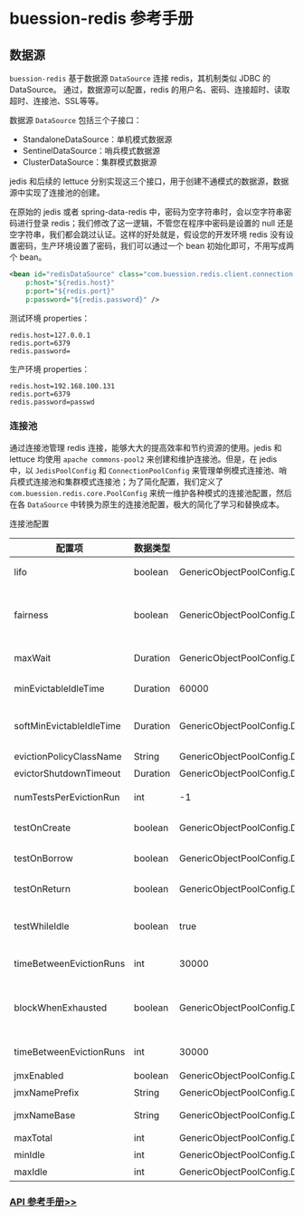 # buession-redis 参考手册


## 数据源

`buession-redis` 基于数据源 `DataSource` 连接 redis，其机制类似 JDBC 的 DataSource。
通过，数据源可以配置，redis 的用户名、密码、连接超时、读取超时、连接池、SSL等等。

数据源 `DataSource` 包括三个子接口：

* StandaloneDataSource：单机模式数据源
* SentinelDataSource：哨兵模式数据源
* ClusterDataSource：集群模式数据源

jedis 和后续的 lettuce 分别实现这三个接口，用于创建不通模式的数据源，数据源中实现了连接池的创建。

在原始的 jedis 或者 spring-data-redis 中，密码为空字符串时，会以空字符串密码进行登录 redis；我们修改了这一逻辑，不管您在程序中密码是设置的 null 还是空字符串，我们都会跳过认证。这样的好处就是，假设您的开发环境 redis 没有设置密码，生产环境设置了密码，我们可以通过一个 bean 初始化即可，不用写成两个 bean。

```xml
<bean id="redisDataSource" class="com.buession.redis.client.connection.datasource.jedis.UserMapper"
	p:host="${redis.host}"
	p:port="${redis.port}"
	p:password="${redis.password}" />
```

测试环境 properties：

```properties
redis.host=127.0.0.1
redis.port=6379
redis.password=
```

生产环境 properties：

```properties
redis.host=192.168.100.131
redis.port=6379
redis.password=passwd
```


### 连接池

通过连接池管理 redis 连接，能够大大的提高效率和节约资源的使用。jedis 和 lettuce 均使用 `apache commons-pool2` 来创建和维护连接池。但是，在 jedis 中，以 `JedisPoolConfig` 和 `ConnectionPoolConfig` 来管理单例模式连接池、哨兵模式连接池和集群模式连接池；为了简化配置，我们定义了 `com.buession.redis.core.PoolConfig` 来统一维护各种模式的连接池配置，然后在各 `DataSource` 中转换为原生的连接池配置，极大的简化了学习和替换成本。


连接池配置

|  配置项    | 数据类型    | -- 默认值   | 说明        |
|  ----     | ----       | --          | ----       |
| lifo      | boolean    | GenericObjectPoolConfig.DEFAULT_LIFO  | 池模式，为 true 时，后进先出；为 false 时，先进先出 |
| fairness      | boolean    | GenericObjectPoolConfig.DEFAULT_FAIRNESS  | 当从池中获取资源或者将资源还回池中时，是否使用 java.util.concurrent.locks.ReentrantLock 的公平锁机制 |
| maxWait      | Duration    | GenericObjectPoolConfig.DEFAULT_MAX_WAIT  | 当连接池资源用尽后，调用者获取连接时的最大等待时间 |
| minEvictableIdleTime      | Duration    | 60000  | 连接的最小空闲时间，达到此值后且已达最大空闲连接数该空闲连接可能会被移除 |
| softMinEvictableIdleTime      | Duration    | GenericObjectPoolConfig.DEFAULT_SOFT_MIN_EVICTABLE_IDLE_DURATION  | 连接空闲的最小时间，达到此值后空闲链接将会被移除，且保留 minIdle 个空闲连接数 |
| evictionPolicyClassName      | String    | GenericObjectPoolConfig.DEFAULT_EVICTION_POLICY_CLASS_NAME  | 驱逐策略的类名 |
| evictorShutdownTimeout      | Duration    | GenericObjectPoolConfig.DEFAULT_EVICTOR_SHUTDOWN_TIMEOUT  | 关闭驱逐线程的超时时间 |
| numTestsPerEvictionRun      | int    | -1  | 检测空闲对象线程每次运行时检测的空闲对象的数量 |
| testOnCreate      | boolean    | GenericObjectPoolConfig.DEFAULT_TEST_ON_CREATE  | 在创建对象时检测对象是否有效，配置 true 会降低性能 |
| testOnBorrow      | boolean    | GenericObjectPoolConfig.DEFAULT_TEST_ON_BORROW  | 在从对象池获取对象时是否检测对象有效，配置 true 会降低性能 |
| testOnReturn      | boolean    | GenericObjectPoolConfig.DEFAULT_TEST_ON_RETURN  | 在向对象池中归还对象时是否检测对象有效，配置 true 会降低性能 |
| testWhileIdle      | boolean    | true | 在检测空闲对象线程检测到对象不需要移除时，是否检测对象的有效性；建议配置为 true，不影响性能，并且保证安全性 |
| timeBetweenEvictionRuns      | int    | 30000  | 空闲连接检测的周期，如果为负值，表示不运行检测线程 |
| blockWhenExhausted      | boolean    | GenericObjectPoolConfig.DEFAULT_BLOCK_WHEN_EXHAUSTED  | 当对象池没有空闲对象时，新的获取对象的请求是否阻塞（true 阻塞，maxWaitMillis 才生效；false 连接池没有资源立马抛异常） |
| timeBetweenEvictionRuns      | int    | 30000  | 空闲连接检测的周期，如果为负值，表示不运行检测线程 |
| jmxEnabled      | boolean    | GenericObjectPoolConfig.DEFAULT_JMX_ENABLE  | 是否注册 JMX |
| jmxNamePrefix      | String    | GenericObjectPoolConfig.DEFAULT_JMX_NAME_PREFIX  | JMX 前缀 |
| jmxNameBase      | String    | GenericObjectPoolConfig.DEFAULT_JMX_NAME_BASE  | 使用 base + jmxNamePrefix + i 来生成 ObjectName |
| maxTotal      | int    | GenericObjectPoolConfig.DEFAULT_MAX_TOTAL  | 最大连接数 |
| minIdle      | int    | GenericObjectPoolConfig.DEFAULT_MIN_IDLE  | 最小空闲连接数 |
| maxIdle      | int    | GenericObjectPoolConfig.DEFAULT_MAX_IDLE  | 最大空闲连接数 |


### [API 参考手册>>](https://javadoc.io/static/com.buession/buession-redis/3.0.0/com/buession/redis/client/connection/datasource/package-summary.html)